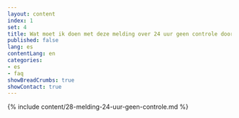 ```yaml
---
layout: content
index: 1
set: 4
title: Wat moet ik doen met deze melding over 24 uur geen controle door de app? 
published: false
lang: es
contentLang: en
categories:
- es
- faq
showBreadCrumbs: true
showContact: true
---
```

{% include content/28-melding-24-uur-geen-controle.md %}
